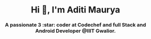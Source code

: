 <h1 align="center">Hi 👋, I'm Aditi Maurya</h1>
<h3 align="center">
  A passionate 3 :star: coder at Codechef and full Stack and Android Developer @IIIT Gwalior.
</h3>

